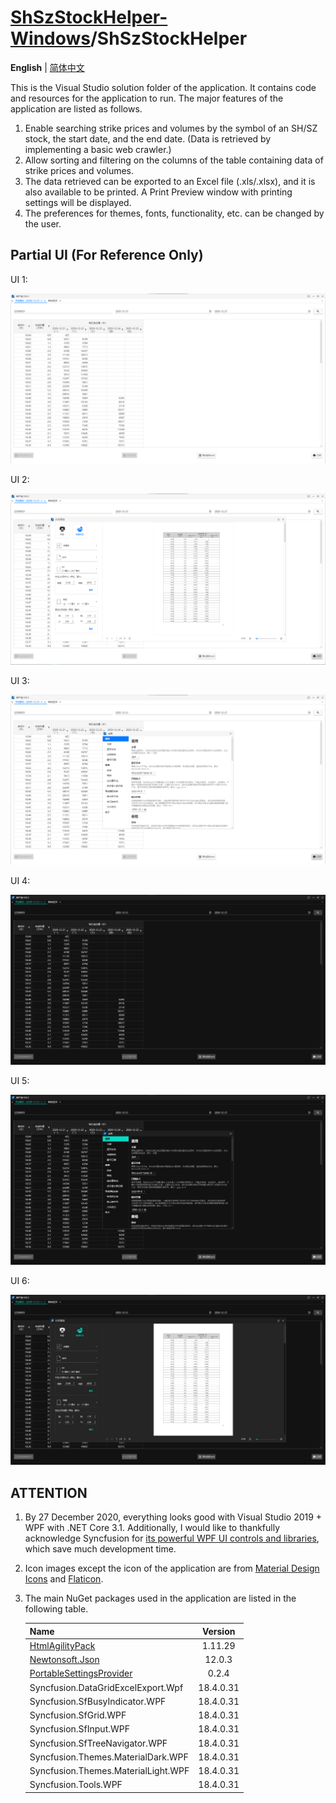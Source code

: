 # [ShSzStockHelper-Windows](https://github.com/ArvinZJC/ShSzStockHelper-Windows)/ShSzStockHelper

**English** | [简体中文](https://github.com/ArvinZJC/ShSzStockHelper-Windows/blob/master/ShSzStockHelper/README-zhCN.md)

This is the Visual Studio solution folder of the application. It contains code and resources for the application to run. The major features of the application are listed as follows.

1. Enable searching strike prices and volumes by the symbol of an SH/SZ stock, the start date, and the end date. (Data is retrieved by implementing a basic web crawler.)
2. Allow sorting and filtering on the columns of the table containing data of strike prices and volumes.
3. The data retrieved can be exported to an Excel file (.xls/.xlsx), and it is also available to be printed. A Print Preview window with printing settings will be displayed.
4. The preferences for themes, fonts, functionality, etc. can be changed by the user.

## Partial UI (For Reference Only)

UI 1:

![UI1.png](./Images_README/UI1.png)

UI 2:

![UI2.png](./Images_README/UI2.png)

UI 3:

![UI3.png](./Images_README/UI3.png)

UI 4:

![UI4.png](./Images_README/UI4.png)

UI 5:

![UI5.png](./Images_README/UI5.png)

UI 6:

![UI6.png](./Images_README/UI6.png)

## ATTENTION

1. By 27 December 2020, everything looks good with Visual Studio 2019 + WPF with .NET Core 3.1. Additionally, I would like to thankfully acknowledge Syncfusion for [its powerful WPF UI controls and libraries](https://www.syncfusion.com/wpf-ui-controls), which save much development time.
2. Icon images except the icon of the application are from [Material Design Icons](https://material.io/resources/icons/?style=baseline) and [Flaticon](https://www.flaticon.com/).
3. The main NuGet packages used in the application are listed in the following table.

    | Name | Version |
    | :-- | :--: |
    | [HtmlAgilityPack](https://html-agility-pack.net/) | 1.11.29 |
    | [Newtonsoft.Json](https://www.newtonsoft.com/json) | 12.0.3 |
    | [PortableSettingsProvider](https://github.com/Bluegrams/SettingsProviders) | 0.2.4 |
    | Syncfusion.DataGridExcelExport.Wpf | 18.4.0.31 |
    | Syncfusion.SfBusyIndicator.WPF | 18.4.0.31 |
    | Syncfusion.SfGrid.WPF | 18.4.0.31 |
    | Syncfusion.SfInput.WPF | 18.4.0.31 |
    | Syncfusion.SfTreeNavigator.WPF | 18.4.0.31 |
    | Syncfusion.Themes.MaterialDark.WPF | 18.4.0.31 |
    | Syncfusion.Themes.MaterialLight.WPF | 18.4.0.31 |
    | Syncfusion.Tools.WPF | 18.4.0.31 |
